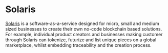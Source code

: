 # Solaris

[Solaris](https://www.zengate.global/products/solaris-portal) is a software-as-a-service designed for micro, small and medium sized businesses to create their own no-code blockchain based solutions. For example, individual product creators and businesses making customer through Solaris can tokenize, futurize and list unique pieces on a global marketplace, whilst embedding traceability and the creation process.